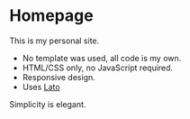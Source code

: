 # Homepage

This is my personal site. 

* No template was used, all code is my own. 
* HTML/CSS only, no JavaScript required.
* Responsive design.
* Uses [Lato](https://www.latofonts.com/lato-free-fonts/)

Simplicity is elegant.


